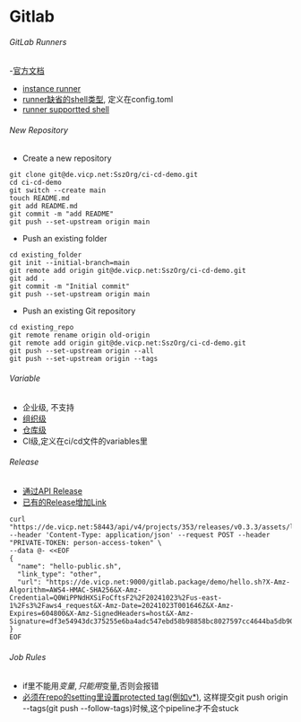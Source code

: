 # Gitlab
###### GitLab Runners
-[官方文档](https://docs.gitlab.com/ee/ci/runners/runners_scope.html)
- [instance runner](https://de.vicp.net:58443/admin/runners)
- [runner缺省的shell类型](https://docs.gitlab.com/ee/ci/variables/#using-the-ci-variables-in-your-job-scripts), 定义在config.toml
- [runner supportted shell](https://docs.gitlab.com/runner/shells/index.html#shell-profile-loading)
###### New Repository
- Create a new repository
```
git clone git@de.vicp.net:SszOrg/ci-cd-demo.git
cd ci-cd-demo
git switch --create main
touch README.md
git add README.md
git commit -m "add README"
git push --set-upstream origin main
```
- Push an existing folder
```
cd existing_folder
git init --initial-branch=main
git remote add origin git@de.vicp.net:SszOrg/ci-cd-demo.git
git add .
git commit -m "Initial commit"
git push --set-upstream origin main
```
- Push an existing Git repository
```
cd existing_repo
git remote rename origin old-origin
git remote add origin git@de.vicp.net:SszOrg/ci-cd-demo.git
git push --set-upstream origin --all
git push --set-upstream origin --tags
```
###### Variable
- 企业级, 不支持
- [组织级](https://de.vicp.net:58443/groups/SszOrg/-/settings/ci_cd)
- [仓库级](https://de.vicp.net:58443/SszOrg/ci-cd-demo/-/settings/ci_cd)
- CI级,定义在ci/cd文件的variables里
###### Release
- [通过API Release](https://docs.gitlab.com/ee/api/releases)
- [已有的Release增加Link]()
```
curl "https://de.vicp.net:58443/api/v4/projects/353/releases/v0.3.3/assets/links" --header 'Content-Type: application/json' --request POST --header "PRIVATE-TOKEN: person-access-token" \
--data @- <<EOF
{
  "name": "hello-public.sh",
  "link_type": "other",
  "url": "https://de.vicp.net:9000/gitlab.package/demo/hello.sh?X-Amz-Algorithm=AWS4-HMAC-SHA256&X-Amz-Credential=Q0WiPPNdHXSiFoCftsF2%2F20241023%2Fus-east-1%2Fs3%2Faws4_request&X-Amz-Date=20241023T001646Z&X-Amz-Expires=604800&X-Amz-SignedHeaders=host&X-Amz-Signature=df3e54943dc375255e6ba4adc547ebd58b98858bc8027597cc4644ba5db902d0"
}
EOF
```
###### Job Rules
- if里不能用${变量},只能用$变量,否则会报错
- [必须在repo的setting里设置protected tag(例如v*)](https://www.reddit.com/r/gitlab/comments/1ah7eq3/how_to_get_gitlabrunner_to_run_not_get_stuck_when/), 这样提交git push origin --tags(git push --follow-tags)时候,这个pipeline才不会stuck
